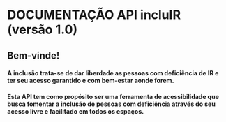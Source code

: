 # DOCUMENTAÇÃO API incluIR (versão 1.0)
## Bem-vinde!

#### A inclusão trata-se de dar liberdade as pessoas com deficiência de IR e ter seu acesso garantido e com bem-estar aonde forem.
#### Esta API tem como propósito ser uma ferramenta de acessibilidade que busca fomentar a inclusão de pessoas com deficiência através do seu acesso livre e facilitado em todos os espaços.
